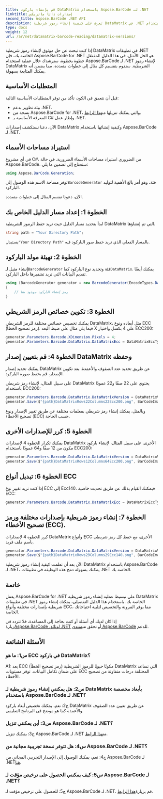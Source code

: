 ```yaml
---
title: قم بإنشاء باركود DataMatrix باستخدام Aspose.BarCode لـ .NET
linktitle: إصدارات داتا ماتريكس
second_title: Aspose.BarCode .NET API
description: تعرف على كيفية إنشاء رموز شريطية DataMatrix في .NET باستخدام Aspose.BarCode لـ .NET. الأبعاد المخصصة ودعم ECC والمزيد.
type: docs
weight: 12
url: /ar/net/datamatrix-barcode-reading/datamatrix-versions/
---
```

إذا كنت تبحث عن حل موثوق لإنشاء رموز شريطية DataMatrix في تطبيقات .NET الخاصة بك، فإن Aspose.BarCode for .NET هو الحل الأمثل. في هذا الدليل المفصّل خطوة بخطوة، سنرشدك خلال عملية استخدام Aspose.BarCode لـ .NET لإنشاء رموز DataMatrix الشريطية. سنقوم بتقسيم كل مثال إلى خطوات متعددة، مما يضمن أنه يمكنك المتابعة بسهولة.

## المتطلبات الأساسية

قبل أن نتعمق في الكود، تأكد من توفر المتطلبات الأساسية التالية:
- بيئة تطوير بدعم .NET.
-  نسخة من Aspose.BarCode for .NET، والتي يمكنك تنزيلها من[هذا الرابط](https://releases.aspose.com/barcode/net/).
- المعرفة الأساسية بـ C# وإطار عمل .NET.

الآن، دعنا نستكشف إصدارات DataMatrix وكيفية إنشائها باستخدام Aspose.BarCode لـ .NET.

## استيراد مساحات الأسماء

في أي مشروع C#، من الضروري استيراد مساحات الأسماء الضرورية. في حالة Aspose.BarCode، ستحتاج إلى تضمين ما يلي:

```csharp
using Aspose.BarCode.Generation;
```

 توفر مساحة الاسم هذه الوصول إلى`BarcodeGenerator` فئة، وهو أمر بالغ الأهمية لتوليد الباركود.

الآن، دعونا نقسم المثال إلى خطوات متعددة.

## الخطوة 1: إعداد مسار الدليل الخاص بك

ابدأ بتحديد مسار الدليل حيث تريد حفظ الرموز الشريطية DataMatrix التي تم إنشاؤها.

```csharp
string path = "Your Directory Path";
```

 يستبدل`"Your Directory Path"` بالمسار الفعلي الذي تريد حفظ صور الباركود فيه.

## الخطوة 2: تهيئة مولد الباركود

 إنشاء مثيل لـ`BarcodeGenerator` فئة وتحديد نوع الباركود كما`DataMatrix`. يمكنك أيضًا تقديم البيانات التي تريد تشفيرها داخل الباركود.

```csharp
using (BarcodeGenerator generator = new BarcodeGenerator(EncodeTypes.DataMatrix, "Åspóse.Barcóde©"))
{
    // رمز إنشاء الباركود موجود هنا
}
```

## الخطوة 3: تكوين خصائص الرمز الشريطي

يمكنك تخصيص خصائص مختلفة للرمز الشريطي DataMatrix، مثل أبعاده ونوع ECC (رمز تصحيح الخطأ). فيما يلي مثال على ضبط البعد X على 4 بكسل واختيار ECC200:

```csharp
generator.Parameters.Barcode.XDimension.Pixels = 4;
generator.Parameters.Barcode.DataMatrix.DataMatrixEcc = DataMatrixEccType.Ecc200;
```

## الخطوة 4: قم بتعيين إصدار DataMatrix وحفظه

يمكنك تحديد إصدار DataMatrix عن طريق تحديد عدد الصفوف والأعمدة. بعد تكوين الإصدار، قم بحفظ صورة الباركود.

على سبيل المثال، لإنشاء رمز شريطي DataMatrix يحتوي على 22 صفًا و22 عمودًا باستخدام ECC200:

```csharp
generator.Parameters.Barcode.DataMatrix.DataMatrixVersion = DataMatrixVersion.ECC200_22x22;
generator.Save($"{path}DataMatrixRows22Columns22Ecc200.png", BarCodeImageFormat.Png);
```

وبالمثل، يمكنك إنشاء رمز شريطي بمعلمات مختلفة عن طريق تغيير الإصدار ونوع تصحيح الأخطاء (ECC) حسب الحاجة.

## الخطوة 5: كرر للإصدارات الأخرى

يمكنك تكرار الخطوة 4 لإصدارات DataMatrix الأخرى. على سبيل المثال، لإنشاء باركود مكون من 12 صفًا و64 عمودًا باستخدام ECC200:

```csharp
generator.Parameters.Barcode.DataMatrix.DataMatrixVersion = DataMatrixVersion.DMRE_12x64;
generator.Save($"{path}DataMatrixRows12Columns64Ecc200.png", BarCodeImageFormat.Png);
```

## الخطوة 6: تبديل أنواع ECC

إذا كنت تريد تغيير نوع ECC إلى Ecc140، فيمكنك القيام بذلك عن طريق تحديث خاصية ECC:

```csharp
generator.Parameters.Barcode.DataMatrix.DataMatrixEcc = DataMatrixEccType.Ecc140;
```

## الخطوة 7: إنشاء رموز شريطية بإصدارات مختلفة ورمز تصحيح الأخطاء (ECC).

كرر الخطوة 4 لإصدارات DataMatrix وأنواع ECC الأخرى، مع حفظ كل رمز شريطي باسم ملف فريد.

```csharp
generator.Parameters.Barcode.DataMatrix.DataMatrixVersion = DataMatrixVersion.ECC000_140_29x29;
generator.Save($"{path}DataMatrixRows29Columns29Ecc140.png", BarCodeImageFormat.Png);
```

الآن بعد أن تعلمت كيفية إنشاء رموز شريطية DataMatrix باستخدام Aspose.BarCode لـ .NET، يمكنك بسهولة دمج هذه الوظيفة في تطبيقات .NET الخاصة بك.

## خاتمة

يعمل Aspose.BarCode for .NET على تبسيط عملية إنشاء رموز شريطية DataMatrix في تطبيقات .NET الخاصة بك. باستخدام هذا الدليل التفصيلي، يمكنك إنشاء رموز شريطية بإصدارات مختلفة وأنواع ECC، مما يوفر المرونة والتخصيص لتلبية احتياجاتك الخاصة.

 إذا كان لديك أي أسئلة أو كنت بحاجة إلى المساعدة، فلا تتردد في زيارة[Aspose.BarCode لوثائق .NET](https://reference.aspose.com/barcode/net/) أو تحقق من[منتدى Aspose.BarCode](https://forum.aspose.com/c/barcode/13) للدعم.

## الأسئلة الشائعة

### س1: ما هو ECC في باركود DataMatrix؟

A1: يعد ECC (رمز تصحيح الخطأ) مكونًا حيويًا للرموز الشريطية DataMatrix التي تساعد على ضمان تكامل البيانات. توفر مستويات ECC المختلفة درجات متفاوتة من تصحيح الأخطاء.

### س2: هل يمكنني إنشاء رموز شريطية لـ DataMatrix بأبعاد مخصصة باستخدام Aspose.BarCode لـ .NET؟

ج2: نعم، يمكنك تخصيص أبعاد باركود DataMatrix عن طريق تعيين عدد الصفوف والأعمدة كما هو موضح في البرنامج التعليمي.

### س3: أين يمكنني تنزيل Aspose.BarCode لـ .NET؟

 ج3: يمكنك تنزيل Aspose.BarCode لـ .NET من[هذا الرابط](https://releases.aspose.com/barcode/net/).

### س4: هل تتوفر نسخة تجريبية مجانية من Aspose.BarCode لـ .NET؟

 ج4: نعم، يمكنك الوصول إلى الإصدار التجريبي المجاني من Aspose.BarCode لـ .NET[هنا](https://releases.aspose.com/).

### س5: كيف يمكنني الحصول على ترخيص مؤقت لـ Aspose.BarCode لـ .NET؟

 ج5: للحصول على ترخيص مؤقت لـ Aspose.BarCode لـ .NET، قم بزيارة[هذا الرابط](https://purchase.aspose.com/temporary-license/).